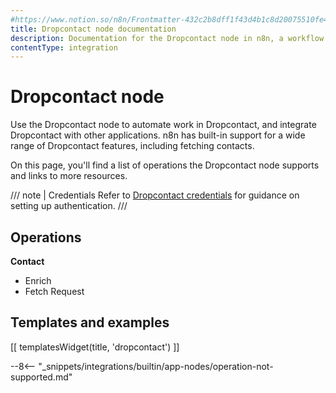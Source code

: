 ```yaml
---
#https://www.notion.so/n8n/Frontmatter-432c2b8dff1f43d4b1c8d20075510fe4
title: Dropcontact node documentation
description: Documentation for the Dropcontact node in n8n, a workflow automation platform. Includes details of operations and configuration, and links to examples and credentials information.
contentType: integration
---
```


# Dropcontact node

Use the Dropcontact node to automate work in Dropcontact, and integrate Dropcontact with other applications. n8n has built-in support for a wide range of Dropcontact features, including  fetching contacts. 

On this page, you'll find a list of operations the Dropcontact node supports and links to more resources.

/// note | Credentials
Refer to [Dropcontact credentials](/integrations/builtin/credentials/dropcontact/) for guidance on setting up authentication. 
///

## Operations

**Contact**
- Enrich
- Fetch Request

## Templates and examples

<!-- see https://www.notion.so/n8n/Pull-in-templates-for-the-integrations-pages-37c716837b804d30a33b47475f6e3780 -->
[[ templatesWidget(title, 'dropcontact') ]]

--8<-- "_snippets/integrations/builtin/app-nodes/operation-not-supported.md"


